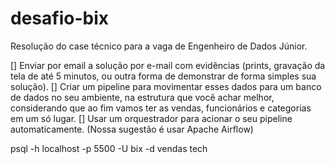 # desafio-bix
Resolução do case técnico para a vaga de Engenheiro de Dados Júnior.

[] Enviar por email a solução por e-mail com evidências (prints, gravação da tela de até 5 minutos, ou outra forma de demonstrar de forma simples sua solução). 
[] Criar um pipeline para movimentar esses dados para um banco de dados no seu ambiente, na estrutura que você achar melhor, considerando que ao fim vamos ter as vendas, funcionários e categorias em um só lugar.
[] Usar um orquestrador para acionar o seu pipeline automaticamente. (Nossa sugestão é usar Apache Airflow)

psql -h localhost -p 5500 -U bix -d vendas 
tech